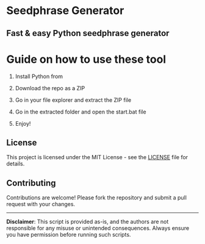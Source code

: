 # Seedphrase Generator         
          
## Fast & easy Python seedphrase generator          
                 
# Guide on how to use these tool            
               
1. Install Python from            
    
2. Download the repo as a ZIP           
       
3. Go in your file explorer and extract the ZIP file       
            
4. Go in the extracted folder and open the start.bat file         
             
5. Enjoy!           
              
## License              
        
This project is licensed under the MIT License - see the [LICENSE](LICENSE) file for details.                   
    
## Contributing      
         
Contributions are welcome! Please fork the repository and submit a pull request with your changes.              
         
---        
          
**Disclaimer**: This script is provided as-is, and the authors are not responsible for any misuse or unintended consequences. Always ensure you have permission before running such scripts.             